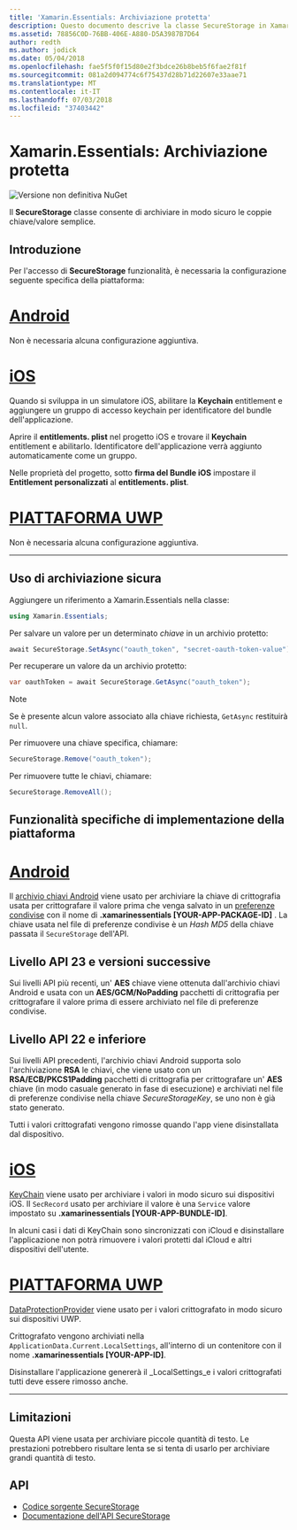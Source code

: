 ```yaml
---
title: 'Xamarin.Essentials: Archiviazione protetta'
description: Questo documento descrive la classe SecureStorage in Xamarin.Essentials, che consente di archiviare in modo sicuro le coppie chiave/valore semplice. Illustra come usare la classe, funzionalità specifiche di implementazione della piattaforma e le limitazioni.
ms.assetid: 78856C0D-76BB-406E-A880-D5A3987B7D64
author: redth
ms.author: jodick
ms.date: 05/04/2018
ms.openlocfilehash: fae5f5f0f15d80e2f3bdce26b8beb5f6fae2f81f
ms.sourcegitcommit: 081a2d094774c6f75437d28b71d22607e33aae71
ms.translationtype: MT
ms.contentlocale: it-IT
ms.lasthandoff: 07/03/2018
ms.locfileid: "37403442"
---
```

# <a name="xamarinessentials-secure-storage"></a>Xamarin.Essentials: Archiviazione protetta

![Versione non definitiva NuGet](~/media/shared/pre-release.png)

Il **SecureStorage** classe consente di archiviare in modo sicuro le coppie chiave/valore semplice.

## <a name="getting-started"></a>Introduzione

Per l'accesso di **SecureStorage** funzionalità, è necessaria la configurazione seguente specifica della piattaforma:

# <a name="androidtabandroid"></a>[Android](#tab/android)

Non è necessaria alcuna configurazione aggiuntiva.

# <a name="iostabios"></a>[iOS](#tab/ios)

Quando si sviluppa in un simulatore iOS, abilitare la **Keychain** entitlement e aggiungere un gruppo di accesso keychain per identificatore del bundle dell'applicazione.

Aprire il **entitlements. plist** nel progetto iOS e trovare il **Keychain** entitlement e abilitarlo. Identificatore dell'applicazione verrà aggiunto automaticamente come un gruppo.

Nelle proprietà del progetto, sotto **firma del Bundle iOS** impostare il **Entitlement personalizzati** al **entitlements. plist**.

# <a name="uwptabuwp"></a>[PIATTAFORMA UWP](#tab/uwp)

Non è necessaria alcuna configurazione aggiuntiva.

-----

## <a name="using-secure-storage"></a>Uso di archiviazione sicura

Aggiungere un riferimento a Xamarin.Essentials nella classe:

```csharp
using Xamarin.Essentials;
```

Per salvare un valore per un determinato _chiave_ in un archivio protetto:

```csharp
await SecureStorage.SetAsync("oauth_token", "secret-oauth-token-value");
```

Per recuperare un valore da un archivio protetto:

```csharp
var oauthToken = await SecureStorage.GetAsync("oauth_token");
```

> [!NOTE]
> Se è presente alcun valore associato alla chiave richiesta, `GetAsync` restituirà `null`.

Per rimuovere una chiave specifica, chiamare:

```csharp
SecureStorage.Remove("oauth_token");
```

Per rimuovere tutte le chiavi, chiamare:

```csharp
SecureStorage.RemoveAll();
```


## <a name="platform-implementation-specifics"></a>Funzionalità specifiche di implementazione della piattaforma

# <a name="androidtabandroid"></a>[Android](#tab/android)

Il [archivio chiavi Android](https://developer.android.com/training/articles/keystore.html) viene usato per archiviare la chiave di crittografia usata per crittografare il valore prima che venga salvato in un [preferenze condivise](https://developer.android.com/training/data-storage/shared-preferences.html) con il nome di **.xamarinessentials [YOUR-APP-PACKAGE-ID]** .  La chiave usata nel file di preferenze condivise è un _Hash MD5_ della chiave passata il `SecureStorage` dell'API.

## <a name="api-level-23-and-higher"></a>Livello API 23 e versioni successive

Sui livelli API più recenti, un' **AES** chiave viene ottenuta dall'archivio chiavi Android e usata con un **AES/GCM/NoPadding** pacchetti di crittografia per crittografare il valore prima di essere archiviato nel file di preferenze condivise.

## <a name="api-level-22-and-lower"></a>Livello API 22 e inferiore

Sui livelli API precedenti, l'archivio chiavi Android supporta solo l'archiviazione **RSA** le chiavi, che viene usato con un **RSA/ECB/PKCS1Padding** pacchetti di crittografia per crittografare un' **AES** chiave (in modo casuale generato in fase di esecuzione) e archiviati nel file di preferenze condivise nella chiave _SecureStorageKey_, se uno non è già stato generato.

Tutti i valori crittografati vengono rimosse quando l'app viene disinstallata dal dispositivo.

# <a name="iostabios"></a>[iOS](#tab/ios)

[KeyChain](https://developer.xamarin.com/api/type/Security.SecKeyChain/) viene usato per archiviare i valori in modo sicuro sui dispositivi iOS.  Il `SecRecord` usato per archiviare il valore è una `Service` valore impostato su **.xamarinessentials [YOUR-APP-BUNDLE-ID]**.

In alcuni casi i dati di KeyChain sono sincronizzati con iCloud e disinstallare l'applicazione non potrà rimuovere i valori protetti dal iCloud e altri dispositivi dell'utente.

# <a name="uwptabuwp"></a>[PIATTAFORMA UWP](#tab/uwp)

[DataProtectionProvider](https://docs.microsoft.com/uwp/api/windows.security.cryptography.dataprotection.dataprotectionprovider) viene usato per i valori crittografato in modo sicuro sui dispositivi UWP.

Crittografato vengono archiviati nella `ApplicationData.Current.LocalSettings`, all'interno di un contenitore con il nome **.xamarinessentials [YOUR-APP-ID]**.

Disinstallare l'applicazione genererà il _LocalSettings_e i valori crittografati tutti deve essere rimosso anche.

-----

## <a name="limitations"></a>Limitazioni

Questa API viene usata per archiviare piccole quantità di testo.  Le prestazioni potrebbero risultare lenta se si tenta di usarlo per archiviare grandi quantità di testo.

## <a name="api"></a>API

- [Codice sorgente SecureStorage](https://github.com/xamarin/Essentials/tree/master/Xamarin.Essentials/SecureStorage)
- [Documentazione dell'API SecureStorage](xref:Xamarin.Essentials.SecureStorage)

